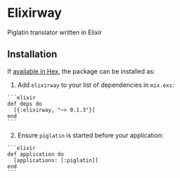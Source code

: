 # Elixirway

Piglatin translator written in Elixir

## Installation

If [available in Hex](https://hex.pm/docs/publish), the package can be installed as:

  1. Add `elixirway` to your list of dependencies in `mix.exs`:

    ```elixir
    def deps do
      [{:elixirway, "~> 0.1.3"}]
    end
    ```

  2. Ensure `piglatin` is started before your application:

    ```elixir
    def application do
      [applications: [:piglatin]]
    end
    ```
